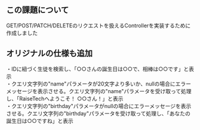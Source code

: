 ## この課題について
GET/POST/PATCH/DELETEのリクエストを扱えるControllerを実装するために作成しました

## オリジナルの仕様も追加
・IDに紐づく生徒を検索し、「○○さんの誕生日は○○で、相棒は○○です」と表示  
・クエリ文字列の"name"パラメータが20文字より多いか、nullの場合にエラーメッセージを表示させる。クエリ文字列の"name"パラメータを受け取って処理し、「RaiseTechへようこそ！ ○○さん！」と表示  
・クエリ文字列の"birthday"パラメータがnullの場合にエラーメッセージを表示させる。クエリ文字列の"birthday"パラメータを受け取って処理し、「あなたの誕生日は○○ですね」と表示
